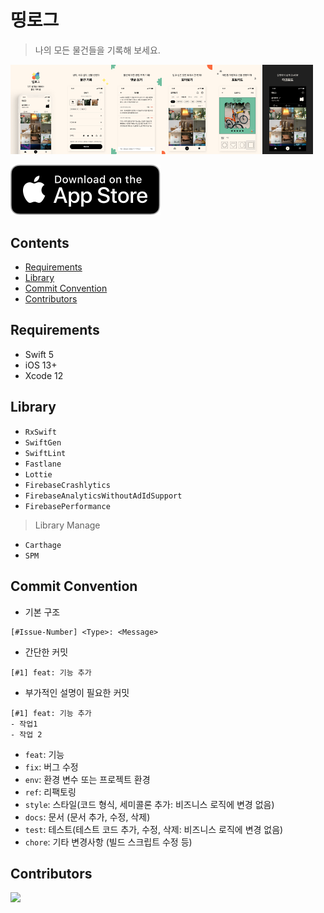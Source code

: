# 띵로그

> 나의 모든 물건들을 기록해 보세요.

<img src="./image/1.png" style="width: 16%"><img src="./image/2.png" style="width: 16%"><img src="./image/3.png" style="width: 16%"><img src="./image/4.png" style="width: 16%"><img src="./image/5.png" style="width: 16%"><img src="./image/6.png" style="width: 16%">

<a href="https://apps.apple.com/kr/app/%EB%9D%B5%EB%A1%9C%EA%B7%B8/id1586982199"><img src="./image/Download_on_the_App_Store_Badge.svg"></a>

## Contents

  - [Requirements](#requirements)
  - [Library](#library)
  - [Commit Convention](#️commit-convention)
  - [Contributors](#contributors)

## Requirements

- Swift 5
- iOS 13+
- Xcode 12

## Library 
- `RxSwift`
- `SwiftGen` 
- `SwiftLint` 
- `Fastlane` 
- `Lottie`
- `FirebaseCrashlytics`
- `FirebaseAnalyticsWithoutAdIdSupport`
- `FirebasePerformance`

> Library Manage 
- `Carthage`
- `SPM`

## Commit Convention
- 기본 구조 
```
[#Issue-Number] <Type>: <Message>
```
- 간단한 커밋 
```
[#1] feat: 기능 추가
```
- 부가적인 설명이 필요한 커밋 
```
[#1] feat: 기능 추가
- 작업1
- 작업 2
```

- `feat`: 기능
- `fix`: 버그 수정
- `env`: 환경 변수 또는 프로젝트 환경
- `ref`: 리팩토링
- `style`: 스타일(코드 형식, 세미콜론 추가: 비즈니스 로직에 변경 없음)
- `docs`: 문서 (문서 추가, 수정, 삭제)
- `test`: 테스트(테스트 코드 추가, 수정, 삭제: 비즈니스 로직에 변경 없음)
- `chore`: 기타 변경사항 (빌드 스크립트 수정 등)


## Contributors

<a href="https://github.com/thinglog/thinglog/graphs/contributors">
  <img src="https://contrib.rocks/image?repo=thinglog/thinglog" />
</a>